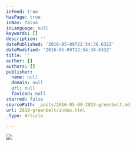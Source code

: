 ```yaml
---
inFeed: true
hasPage: true
inNav: false
inLanguage: null
keywords: []
description: ''
datePublished: '2016-05-09T22:54:36.632Z'
dateModified: '2016-05-09T22:54:34.633Z'
title: ''
author: []
authors: []
publisher:
  name: null
  domain: null
  url: null
  favicon: null
starred: false
sourcePath: _posts/2016-05-09-2819-greenbelt.md
url: 2819-greenbelt/index.html
_type: Article

---
```

![](https://the-grid-user-content.s3-us-west-2.amazonaws.com/3824f77d-45c7-4437-b0a9-573179ba842d.jpg)
